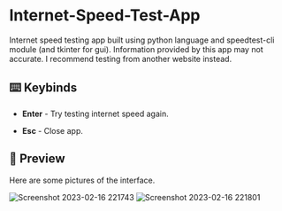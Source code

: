 # Internet-Speed-Test-App

Internet speed testing app built using python language and speedtest-cli module (and tkinter for gui).
Information provided by this app may not accurate. I recommend testing from another website instead.

## ⌨️ Keybinds
* **Enter** - Try testing internet speed again.

* **Esc** - Close app.


## 📱 Preview
Here are some pictures of the interface.

![Screenshot 2023-02-16 221743](https://user-images.githubusercontent.com/88188545/219411913-f53d886a-7fd1-4880-a586-78af4e19d2c1.png)
![Screenshot 2023-02-16 221801](https://user-images.githubusercontent.com/88188545/219411923-840c0c93-2a10-4d83-88ce-ca72adcbc1ea.png)

